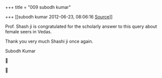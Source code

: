 +++
title = "009 subodh kumar"

+++
[[subodh kumar	2012-06-23, 08:06:16 [Source](https://groups.google.com/g/bvparishat/c/tDvyp9uDrJ4)]]



Prof. Shash ji is congratulated for the scholarly answer to this query about female seers in Vedas.

Thank you very much Shashi ji once again.

Subodh Kumar  
  





